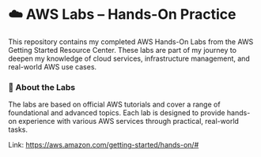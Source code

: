 # ☁️ AWS Labs – Hands-On Practice

This repository contains my completed AWS Hands-On Labs from the AWS Getting Started Resource Center. These labs are part of my journey to deepen my knowledge of cloud services, infrastructure management, and real-world AWS use cases.

### 🧪 About the Labs

The labs are based on official AWS tutorials and cover a range of foundational and advanced topics. Each lab is designed to provide hands-on experience with various AWS services through practical, real-world tasks.

Link: https://aws.amazon.com/getting-started/hands-on/#
